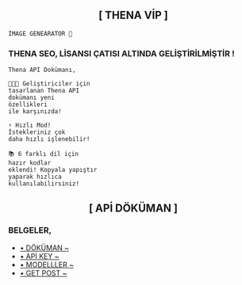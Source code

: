 <h2 align="center">[ THENA VİP ]</h2>

`İMAGE GENEARATOR 🌆`

### THENA SEO, LİSANSI ÇATISI ALTINDA GELİŞTİRİLMİŞTİR !
```
Thena API Dokümanı,

👩🏻‍💻 Geliştiriciler için
tasarlanan Thena API
dokümanı yeni
özellikleri
ile karşınızda!

⚡ Hızlı Mod!
İstekleriniz çok
daha hızlı işlenebilir!

📚 6 farklı dil için
hazır kodlar
eklendi! Kopyala yapıştır
yaparak hızlıca
kullanılabilirsiniz!
```

<h2 align="center">[ APİ DÖKÜMAN ]</h2>

### BELGELER,

- [• DÖKÜMAN ~](https://thena.apidog.io/)
- [• APİ KEY ~](https://thena.apidog.io/create-api-key-754869m0)
- [• MODELLLER ~](https://thena.apidog.io/thena-models-754138m0)
- [• GET POST ~](https://thena.apidog.io/create-image-job-11915023e0)
